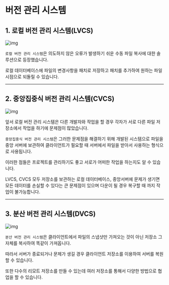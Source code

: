 # **버전 관리 시스템**

## 1. 로컬 버전 관리 시스템(LVCS)
![img](https://git-scm.com/book/en/v2/images/local.png)

```로컬 버전 관리 시스템```은 의도하지 않은 오류가 발생하기 쉬운 수동 파일 복사에 대한 솔루션으로 등장했습니다.

로컬 데이터베이스에 파일의 변경사항을 패치로 저장하고 패치를 추가하여 원하는 파일 시점으로 되돌릴 수 있습니다.

---

## 2. 중앙집중식 버전 관리 시스템(CVCS)
![img](https://git-scm.com/book/en/v2/images/centralized.png)

앞서 로컬 버전 관리 시스템은 다른 개발자와 작업을 할 경우 각자가 서로 다른 파일 저장소에서 작업을 하기에 문제점이 많았습니다.

```중앙집중식 버전 관리 시스템```은 그러한 문제점을 해결하기 위해 개발된 시스템으로 파일을 중앙 서버에 보관하여 클라이언트가 필요할 때 서버에서 파일을 받아서 사용하는 형식으로 사용됩니다.

이러한 점들은 프로젝트를 관리하기도 좋고 서로가 어떠한 작업을 하는지도 알 수 있습니다.

LVCS, CVCS 모두 저장소를 보관하는 로컬 데이터베이스, 중앙서버에 문제가 생기면 모든 데이터를 손실할 수 있다는 큰 문제점이 있으며 다운이 될 경우 복구할 때 까지 작업이 불가능합니다.

---

## 3. 분산 버전 관리 시스템(DVCS)
![img](https://git-scm.com/book/en/v2/images/distributed.png)

```분산 버전 관리 시스템```은 클라이언트에서 파일의 스냅샷만 가져오는 것이 아닌 저장소 그 자체를 복사하여 똑같이 가져옵니다.

따라서 서버가 종료되거나 문제가 생길 경우 클라이언트 저장소를 이용하여 서버를 복원할 수 있습니다.

또한 다수의 리모트 저장소를 만들 수 있는데 여러 저장소를 통해서 다양한 방법으로 협업을 할 수 있습니다.
